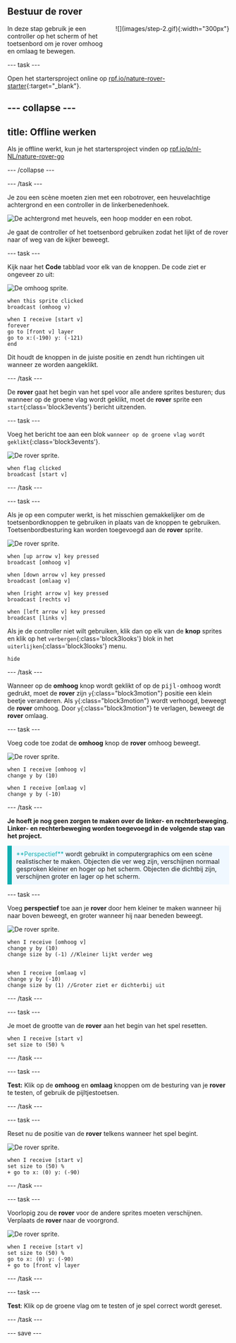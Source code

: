 ## Bestuur de rover

<div style="display: flex; flex-wrap: wrap">
<div style="flex-basis: 200px; flex-grow: 1; margin-right: 15px;">
In deze stap gebruik je een controller op het scherm of het toetsenbord om je rover omhoog en omlaag te bewegen.
</div>
<div>
![](images/step-2.gif){:width="300px"}
</div>
</div>

--- task ---

Open het startersproject online op [rpf.io/nature-rover-starter](https://rpf.io/nature-rover-starter){:target="_blank"}.

--- collapse ---
---
title: Offline werken
---

Als je offline werkt, kun je het startersproject vinden op [rpf.io/p/nl-NL/nature-rover-go](https://rpf.io/p/nl-NL/nature-rover-go)

--- /collapse ---


--- /task ---

Je zou een scène moeten zien met een robotrover, een heuvelachtige achtergrond en een controller in de linkerbenedenhoek.

![De achtergrond met heuvels, een hoop modder en een robot.](images/starter-background.png)

Je gaat de controller of het toetsenbord gebruiken zodat het lijkt of de rover naar of weg van de kijker beweegt.

--- task ---

Kijk naar het **Code** tabblad voor elk van de knoppen. De code ziet er ongeveer zo uit:

![De omhoog sprite.](images/up-sprite.png)

```blocks3
when this sprite clicked
broadcast (omhoog v)

when I receive [start v]
forever
go to [front v] layer
go to x:(-190) y: (-121)
end
```

Dit houdt de knoppen in de juiste positie en zendt hun richtingen uit wanneer ze worden aangeklikt.

--- /task ---

De **rover** gaat het begin van het spel voor alle andere sprites besturen; dus wanneer op de groene vlag wordt geklikt, moet de **rover** sprite een `start`{:class='block3events'} bericht uitzenden.

--- task ---

Voeg het bericht toe aan een blok `wanneer op de groene vlag wordt geklikt`{:class='block3events'}.

![De rover sprite.](images/rover-sprite.png)

```blocks3
when flag clicked
broadcast [start v]
```

--- /task ---

--- task ---

Als je op een computer werkt, is het misschien gemakkelijker om de toetsenbordknoppen te gebruiken in plaats van de knoppen te gebruiken. Toetsenbordbesturing kan worden toegevoegd aan de **rover** sprite.

![De rover sprite.](images/rover-sprite.png)

```blocks3
when [up arrow v] key pressed
broadcast [omhoog v]

when [down arrow v] key pressed
broadcast [omlaag v]

when [right arrow v] key pressed
broadcast [rechts v]

when [left arrow v] key pressed
broadcast [links v]
```

Als je de controller niet wilt gebruiken, klik dan op elk van de **knop** sprites en klik op het `verbergen`{:class='block3looks'} blok in het `uiterlijken`{:class='block3looks'}
menu.

```blocks3
hide
```

--- /task ---

Wanneer op de **omhoog** knop wordt geklikt of op de <kbd>pijl-omhoog</kbd> wordt gedrukt, moet de **rover** zijn `y`{:class="block3motion"} positie een klein beetje veranderen. Als `y`{:class="block3motion"} wordt verhoogd, beweegt de **rover** omhoog. Door `y`{:class="block3motion"} te verlagen, beweegt de **rover** omlaag.

--- task ---

Voeg code toe zodat de **omhoog** knop de **rover** omhoog beweegt.

![De rover sprite.](images/rover-sprite.png)

```blocks3
when I receive [omhoog v]
change y by (10)

when I receive [omlaag v]
change y by (-10)
```

--- /task ---

**Je hoeft je nog geen zorgen te maken over de linker- en rechterbeweging. Linker- en rechterbeweging worden toegevoegd in de volgende stap van het project.**

<p style="border-left: solid; border-width:10px; border-color: #0faeb0; background-color: aliceblue; padding: 10px;">
<span style="color: #0faeb0">**Perspectief**</span> wordt gebruikt in computergraphics om een scène realistischer te maken. Objecten die ver weg zijn, verschijnen normaal gesproken kleiner en hoger op het scherm. Objecten die dichtbij zijn, verschijnen groter en lager op het scherm.
</p>

--- task ---

Voeg **perspectief** toe aan je **rover** door hem kleiner te maken wanneer hij naar boven beweegt, en groter wanneer hij naar beneden beweegt.

![De rover sprite.](images/rover-sprite.png)

```blocks3
when I receive [omhoog v]
change y by (10)
change size by (-1) //Kleiner lijkt verder weg


when I receive [omlaag v]
change y by (-10)
change size by (1) //Groter ziet er dichterbij uit
```

--- /task ---

--- task ---

Je moet de grootte van de **rover** aan het begin van het spel resetten.

```blocks3
when I receive [start v]
set size to (50) %
```

--- /task ---


--- task ---

**Test:** Klik op de **omhoog** en **omlaag** knoppen om de besturing van je **rover** te testen, of gebruik de pijltjestoetsen.

--- /task ---

--- task ---

Reset nu de positie van de **rover** telkens wanneer het spel begint.

![De rover sprite.](images/rover-sprite.png)

```blocks3
when I receive [start v]
set size to (50) %
+ go to x: (0) y: (-90)
```

--- /task ---

--- task ---

Voorlopig zou de **rover** voor de andere sprites moeten verschijnen. Verplaats de **rover** naar de voorgrond.

![De rover sprite.](images/rover-sprite.png)

```blocks3
when I receive [start v]
set size to (50) %
go to x: (0) y: (-90)
+ go to [front v] layer
```

--- /task ---

--- task ---

**Test**: Klik op de groene vlag om te testen of je spel correct wordt gereset.

--- /task ---

--- save ---
